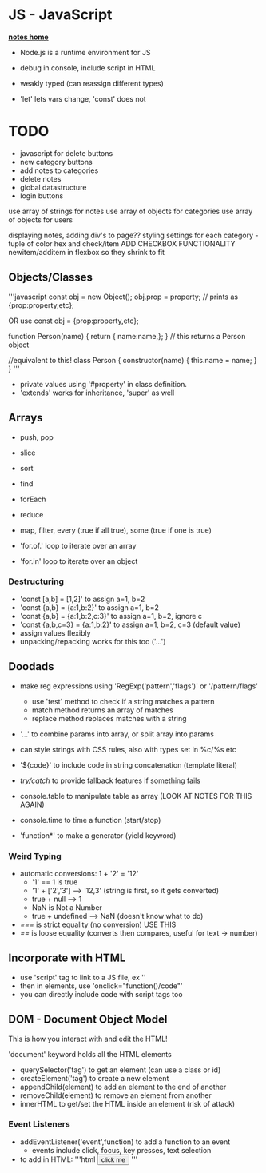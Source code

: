 # JS - JavaScript
[**notes home**](../notes.md)

* Node.js is a runtime environment for JS
* debug in console, include script in HTML
* weakly typed (can reassign different types)

* 'let' lets vars change, 'const' does not

# TODO
*  javascript for delete buttons
* new category buttons
* add notes to categories
* delete notes
* global datastructure
* login buttons

use array of strings for notes
use array of objects for categories
use array of objects for users

displaying notes, adding div's to page??
styling settings for each category - tuple of color hex and check/item
ADD CHECKBOX FUNCTIONALITY
newitem/additem in flexbox so they shrink to fit

## Objects/Classes
'''javascript
const obj = new Object();
obj.prop = property;
// prints as {prop:property,etc};

OR use
const obj = {prop:property,etc};

function Person(name) {
    return { name:name,};
} // this returns a Person object

//equivalent to this!
class Person {
    constructor(name) {
        this.name = name;
    }
}
'''

* private values using '#property' in class definition.
* 'extends' works for inheritance, 'super' as well


## Arrays
* push, pop
* slice
* sort
* find
* forEach
* reduce
* map, filter, every (true if all true), some (true if one is true)

* 'for.of.' loop to iterate over an array
* 'for.in' loop to iterate over an object

### Destructuring
* 'const [a,b] = [1,2]' to assign a=1, b=2
* 'const {a,b} = {a:1,b:2}' to assign a=1, b=2
* 'const {a,b} = {a:1,b:2,c:3}' to assign a=1, b=2, ignore c
* 'const {a,b,c=3} = {a:1,b:2}' to assign a=1, b=2, c=3 (default value)
* assign values flexibly 
* unpacking/repacking works for this too ('...')

## Doodads
* make reg expressions using 'RegExp('pattern','flags')' or '/pattern/flags'
  * use 'test' method to check if a string matches a pattern
  * match method returns an array of matches
  * replace method replaces matches with a string
* '...' to combine params into array, or split array into params
* can style strings with CSS rules, also with types set in %c/%s etc
* '${code}' to include code in string concatenation (template literal)

* *try/catch* to provide fallback features if something fails
* console.table to manipulate table as array (LOOK AT NOTES FOR THIS AGAIN)
* console.time to time a function (start/stop)
* 'function*' to make a generator (yield keyword)


### Weird Typing
* automatic conversions: 1 + '2' = '12'
  * '1' == 1 is true
  * '1' + ['2','3'] --> '12,3' (string is first, so it gets converted)
  * true + null --> 1
  * NaN is Not a Number
  * true + undefined --> NaN (doesn't know what to do)
* *===* is strict equality (no conversion) USE THIS
* *==* is loose equality (converts then compares, useful for text -> number)

## Incorporate with HTML
* use 'script' tag to link to a JS file, ex '<script src="script.js"></script>'
* then in elements, use 'onclick="function()/code"'
* you can directly include code with script tags too

## DOM - Document Object Model
This is how you interact with and edit the HTML!

'document' keyword holds all the HTML elements
* querySelector('tag') to get an element (can use a class or id)
* createElement('tag') to create a new element
* appendChild(element) to add an element to the end of another
* removeChild(element) to remove an element from another
* innerHTML to get/set the HTML inside an element (risk of attack)

### Event Listeners
* addEventListener('event',function) to add a function to an event
  * events include click, focus, key presses, text selection
* to add in HTML: 
'''html
<button onclick='alert("clicked")'>click me</button>
'''

